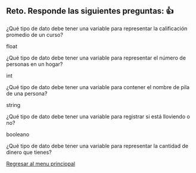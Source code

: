 ## Reto. Responde las siguientes preguntas: 👍
¿Qué tipo de dato debe tener una variable para representar la calificación promedio de un
curso?

float

¿Qué tipo de dato debe tener una variable para representar el número de personas en un
hogar?

int

¿Qué tipo de dato debe tener una variable para contener el nombre de pila de una persona?

string

¿Qué tipo de dato debe tener una variable para registrar si está lloviendo o no?

booleano

¿Qué tipo de dato debe tener una variable para representar la cantidad de dinero que
tienes?


[Regresar al menu princiopal](https://github.com/escuelaDeCodigoMargaritaMaza/escuela_de_codigo/tree/main/PENSAMIENTO_COMPUTACIONAL)
